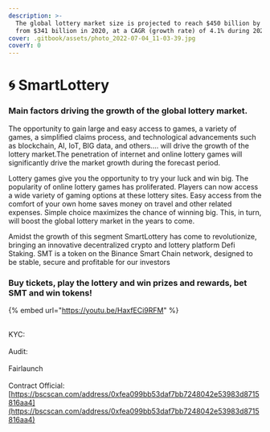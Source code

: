 ```yaml
---
description: >-
  The global lottery market size is projected to reach $450 billion by 2027,
  from $341 billion in 2020, at a CAGR (growth rate) of 4.1% during 2021-2027
cover: .gitbook/assets/photo_2022-07-04_11-03-39.jpg
coverY: 0
---
```


# 🌀 SmartLottery

### Main factors driving the growth of the global lottery market.

The opportunity to gain large and easy access to games, a variety of games, a simplified claims process, and technological advancements such as blockchain, AI, IoT, BIG data, and others.... will drive the growth of the lottery market.The penetration of internet and online lottery games will significantly drive the market growth during the forecast period.

Lottery games give you the opportunity to try your luck and win big. The popularity of online lottery games has proliferated. Players can now access a wide variety of gaming options at these lottery sites. Easy access from the comfort of your own home saves money on travel and other related expenses. Simple choice maximizes the chance of winning big. This, in turn, will boost the global lottery market in the years to come.

Amidst the growth of this segment SmartLottery has come to revolutionize, bringing an innovative decentralized crypto and lottery platform Defi Staking. SMT is a token on the Binance Smart Chain network, designed to be stable, secure and profitable for our investors

### Buy tickets, play the lottery and win prizes and rewards, bet SMT and win tokens!

{% embed url="https://youtu.be/HaxfECi9RFM" %}

\
KYC:\
\
Audit:\
\
Fairlaunch \
\
Contract Official: [https://bscscan.com/address/0xfea099bb53daf7bb7248042e53983d8715816aa4](https://bscscan.com/address/0xfea099bb53daf7bb7248042e53983d8715816aa4)

